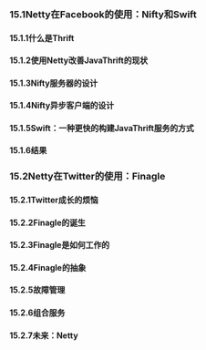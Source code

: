 ### 15.1Netty在Facebook的使用：Nifty和Swift
#### 15.1.1什么是Thrift



#### 15.1.2使用Netty改善JavaThrift的现状



#### 15.1.3Nifty服务器的设计



#### 15.1.4Nifty异步客户端的设计



#### 15.1.5Swift：一种更快的构建JavaThrift服务的方式



#### 15.1.6结果



### 15.2Netty在Twitter的使用：Finagle
#### 15.2.1Twitter成长的烦恼



#### 15.2.2Finagle的诞生



#### 15.2.3Finagle是如何工作的



#### 15.2.4Finagle的抽象



#### 15.2.5故障管理



#### 15.2.6组合服务



#### 15.2.7未来：Netty



